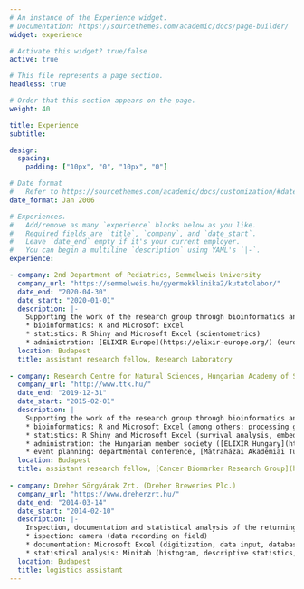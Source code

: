 ```yaml
---
# An instance of the Experience widget.
# Documentation: https://sourcethemes.com/academic/docs/page-builder/
widget: experience

# Activate this widget? true/false
active: true

# This file represents a page section.
headless: true

# Order that this section appears on the page.
weight: 40

title: Experience
subtitle:

design:
  spacing:
    padding: ["10px", "0", "10px", "0"]

# Date format
#   Refer to https://sourcethemes.com/academic/docs/customization/#date-format
date_format: Jan 2006

# Experiences.
#   Add/remove as many `experience` blocks below as you like.
#   Required fields are `title`, `company`, and `date_start`.
#   Leave `date_end` empty if it's your current employer.
#   You can begin a multiline `description` using YAML's `|-`.
experience:

- company: 2nd Department of Pediatrics, Semmelweis University
  company_url: "https://semmelweis.hu/gyermekklinika2/kutatolabor/"
  date_end: "2020-04-30"
  date_start: "2020-01-01"
  description: |-
    Supporting the work of the research group through bioinformatics and statistical jobs, administering in an international organization:
    * bioinformatics: R and Microsoft Excel
    * statistics: R Shiny and Microsoft Excel (scientometrics)
    * administration: [ELIXIR Europe](https://elixir-europe.org/) (european bioinformatics research infrastructure's) Hungarian member society's ([ELIXIR Hungary](http://www.elixir-hungary.org)) (collaboration agreements compilation, administration)
  location: Budapest
  title: assistant research fellow, Research Laboratory
  
- company: Research Centre for Natural Sciences, Hungarian Academy of Sciences
  company_url: "http://www.ttk.hu/"
  date_end: "2019-12-31"
  date_start: "2015-02-01"
  description: |-
    Supporting the work of the research group through bioinformatics and statistical jobs, organizing and participation in conferences, administering in an international organization:
    * bioinformatics: R and Microsoft Excel (among others: processing gene chip data, database building and maintaining)
    * statistics: R Shiny and Microsoft Excel (survival analysis, embeddedness of research in patents, scientometrics)
    * administration: the Hungarian member society ([ELIXIR Hungary](http://www.elixir-hungary.org)) of [ELIXIR Europe](https://elixir-europe.org/), the european bioinformatics research infrastructure (minutes taking of board meetings, application and collaboration agreements compilation, supervising)
    * event planning: departmental conference, [Mátraházai Akadémiai Tudós Üdülő](https://udulo.mta.hu/uduloink/matrahazai-akademiai-tudos-udulo), 2017. Active participation in other conference plannings of the research group. 
  location: Budapest
  title: assistant research fellow, [Cancer Biomarker Research Group](http://gyorffy.semmelweis.hu/), Institute of Enzymology
  
- company: Dreher Sörgyárak Zrt. (Dreher Breweries Plc.)
  company_url: "https://www.dreherzrt.hu/"
  date_end: "2014-03-14"
  date_start: "2014-02-10"
  description: |-
    Inspection, documentation and statistical analysis of the returning times of empty bottles and kegs, reporting in English for supply chain management department. Used tools:
    * ispection: camera (data recording on field)
    * documentation: Microsoft Excel (digitization, data input, database retrieval, determining time points of distribution logistics events, calculating days spent on market)
    * statistical analysis: Minitab (histogram, descriptive statistics, normality test)
  location: Budapest
  title: logistics assistant
---
```

